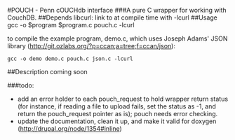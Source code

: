 #POUCH - Penn cOUCHdb interface
###A pure C wrapper for working with CouchDB.
##Depends
libcurl: link to at compile time with -lcurl
##Usage
gcc -o $program $program.c pouch.c -lcurl

to compile the example program, demo.c, which
uses Joseph Adams' JSON library (http://git.ozlabs.org/?p=ccan;a=tree;f=ccan/json):

	gcc -o demo demo.c pouch.c json.c -lcurl
##Description
coming soon

###todo:
- add an error holder to each pouch_request to hold
  wrapper return status (for instance, if reading a
  file to upload fails, set the status as -1, and
  return the pouch_request pointer as is); pouch
  needs error checking.
- update the documentation, clean it up, and make it
  valid for doxygen
  (http://drupal.org/node/1354#inline)
